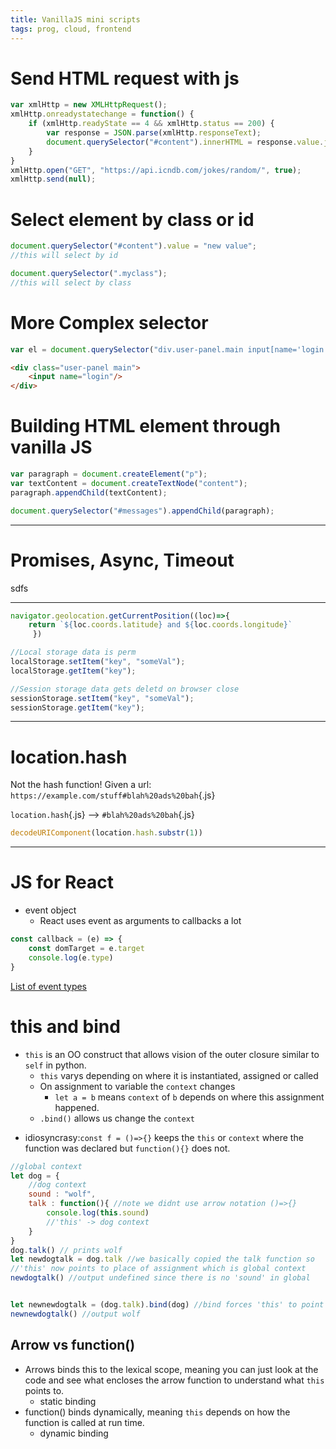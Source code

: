 ```yaml
---
title: VanillaJS mini scripts
tags: prog, cloud, frontend
---
```



# Send HTML request with js
``` javascript
var xmlHttp = new XMLHttpRequest();
xmlHttp.onreadystatechange = function() {
    if (xmlHttp.readyState == 4 && xmlHttp.status == 200) {
        var response = JSON.parse(xmlHttp.responseText);
        document.querySelector("#content").innerHTML = response.value.joke;
    }
}
xmlHttp.open("GET", "https://api.icndb.com/jokes/random/", true);
xmlHttp.send(null);
```

# Select element by class or id 


``` javascript
document.querySelector("#content").value = "new value";
//this will select by id

document.querySelector(".myclass");
//this will select by class
```
# More Complex selector

``` javascript
var el = document.querySelector("div.user-panel.main input[name='login']");
```
``` HTML
<div class="user-panel main">
    <input name="login"/>
</div>

```


# Building HTML element through vanilla JS
``` javascript
var paragraph = document.createElement("p");
var textContent = document.createTextNode("content");
paragraph.appendChild(textContent);

document.querySelector("#messages").appendChild(paragraph);
```

---

# Promises, Async, Timeout



sdfs

---


```javascript
navigator.geolocation.getCurrentPosition((loc)=>{
    return `${loc.coords.latitude} and ${loc.coords.longitude}`
     })
```

```javascript
//Local storage data is perm
localStorage.setItem("key", "someVal");
localStorage.getItem("key");

//Session storage data gets deletd on browser close
sessionStorage.setItem("key", "someVal");
sessionStorage.getItem("key");
```

---

# location.hash

Not the hash function! 
Given a url: `https://example.com/stuff#blah%20ads%20bah`{.js}


`location.hash`{.js} --> `#blah%20ads%20bah`{.js}

```js
decodeURIComponent(location.hash.substr(1))
```

---



# JS for React

* event object
  * React uses event as arguments to callbacks a lot

```javascript
const callback = (e) => {
    const domTarget = e.target
    console.log(e.type)
}
```

[List of event types](https://developer.mozilla.org/en-US/docs/Web/API/Event#interfaces_based_on_event) 

# this and bind

* `this` is an OO construct that allows vision of the outer closure similar to `self` in python.
  * `this` varys depending on where it is instantiated, assigned or called 
  * On assignment to variable the `context` changes
    * `let a = b` means `context` of `b` depends on where this assignment happened.
  * `.bind()` allows us change the `context` 
<!--  -->
* idiosyncrasy:`const f = ()=>{}` keeps the `this` or `context` where the function was declared but `function(){}` does not.

```js
//global context
let dog = {
    //dog context
    sound : "wolf",
    talk : function(){ //note we didnt use arrow notation ()=>{}
        console.log(this.sound)
        //'this' -> dog context
    }
}
dog.talk() // prints wolf
let newdogtalk = dog.talk //we basically copied the talk function so 
//'this' now points to place of assignment which is global context
newdogtalk() //output undefined since there is no 'sound' in global


let newnewdogtalk = (dog.talk).bind(dog) //bind forces 'this' to point to dog context
newnewdogtalk() //output wolf
```

## Arrow vs function()

* Arrows binds this to the lexical scope, meaning you can just look at the code and see what encloses the arrow function to understand what `this` points to.
  * static binding
* function() binds dynamically, meaning `this` depends on how the function is called at run time.
  * dynamic binding

